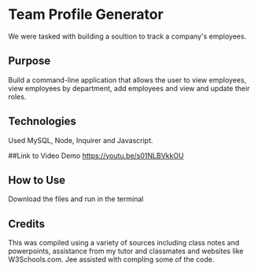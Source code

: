 # Team Profile Generator
We were tasked with building a soultion to track a company's employees.

## Purpose
Build a command-line application that allows the user to view employees, view employees by department, add employees and view and update their roles. 

## Technologies
Used MySQL, Node, Inquirer and Javascript. 

##Link to Video Demo 
https://youtu.be/s01NLBVkkOU

## How to Use
Download the files and run in the terminal

## Credits
This was compiled using a variety of sources including class notes and powerpoints, assistance from my tutor and classmates and  websites like W3Schools.com. Jee assisted with compling some of the code.  
